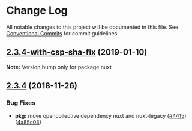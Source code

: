 # Change Log

All notable changes to this project will be documented in this file.
See [Conventional Commits](https://conventionalcommits.org) for commit guidelines.

## [2.3.4-with-csp-sha-fix](https://github.com/nuxt/nuxt.js/compare/v2.3.4...v2.3.4-with-csp-sha-fix) (2019-01-10)

**Note:** Version bump only for package nuxt





## [2.3.4](https://github.com/nuxt/nuxt.js/compare/v2.3.2...v2.3.4) (2018-11-26)


### Bug Fixes

* **pkg:** move opencollective dependency nuxt and nuxt-legacy ([#4415](https://github.com/nuxt/nuxt.js/issues/4415)) ([4a85c03](https://github.com/nuxt/nuxt.js/commit/4a85c03))
